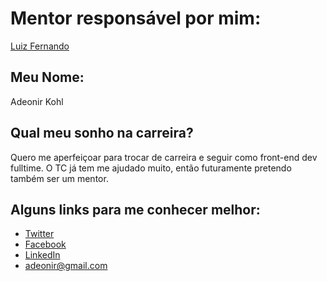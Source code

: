 # Mentor responsável por mim:

[Luiz Fernando](/profiles/mentors/profiles/luiz_fernando.md)

## Meu Nome:

Adeonir Kohl

## Qual meu sonho na carreira?

Quero me aperfeiçoar para trocar de carreira e seguir como front-end dev fulltime. O TC já tem me ajudado muito, então futuramente pretendo também ser um mentor.

## Alguns links para me conhecer melhor:

- [Twitter](http://www.twitter.com/adeonir)
- [Facebook](http://www.facebook.com/adeonir)
- [LinkedIn](https://br.linkedin.com/in/adeonir-kohl-85599420)
- [adeonir@gmail.com](adeonir@gmail.com)

